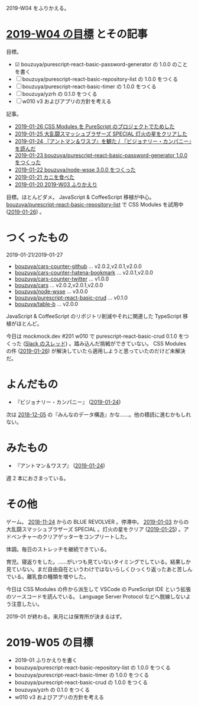 2019-W04 をふりかえる。

# [2019-W04 の目標][2019-01-20] とその記事

目標。

- ☑ bouzuya/purescript-react-basic-password-generator の 1.0.0 のことを書く
- ☐ bouzuya/purescript-react-basic-repository-list の 1.0.0 をつくる
- ☐ bouzuya/purescript-react-basic-timer の 1.0.0 をつくる
- ☐ bouzuya/yzrh の 0.1.0 をつくる
- ☐ w010 v3 およびアプリの方針を考える

記事。

- [2019-01-26 CSS Modules を PureScript のプロジェクトでためした][2019-01-26]
- [2019-01-25 大乱闘スマッシュブラザーズ SPECIAL 灯火の星をクリアした][2019-01-25]
- [2019-01-24 『アントマン＆ワスプ』を観た / 『ビジョナリー・カンパニー』を読んだ][2019-01-24]
- [2019-01-23 bouzuya/purescript-react-basic-password-generator 1.0.0 をつくった][2019-01-23]
- [2019-01-22 bouzuya/node-wsse 3.0.0 をつくった][2019-01-22]
- [2019-01-21 カニを食べた][2019-01-21]
- [2019-01-20 2019-W03 ふりかえり][2019-01-20]

目標。ほとんどダメ。 JavaScript & CoffeeScript 移植が中心。 [bouzuya/purescript-react-basic-repository-list][] で CSS Modules を試用中 ([2019-01-26][]) 。

# つくったもの

2019-01-21/2019-01-27

- [bouzuya/cars-counter-github][] ... v2.0.2,v2.0.1,v2.0.0
- [bouzuya/cars-counter-hatena-bookmark][] ... v2.0.1,v2.0.0
- [bouzuya/cars-counter-twitter][] ... v1.0.0
- [bouzuya/cars][] ... v2.0.2,v2.0.1,v2.0.0
- [bouzuya/node-wsse][] ... v3.0.0
- [bouzuya/purescript-react-basic-crud][] ... v0.1.0
- [bouzuya/table-b][] ... v2.0.0

JavaScript & CoffeeScript のリポジトリ削減やそれに関連した TypeScript 移植がほとんど。

今日は mockmock.dev #201 w010 で purescript-react-basic-crud 0.1.0 をつくった ([Slack のスレッド](https://mockmock.slack.com/archives/C043UEYGJ/p1548567456082700)) 。踏み込んだ挑戦ができていない。 CSS Modules の件 ([2019-01-26][]) が解決していたら適用しようと思っていたのだけど未解決だ。

# よんだもの

- 『ビジョナリー・カンパニー』 ([2019-01-24][])

次は [2018-12-05][] の『みんなのデータ構造』かな……。他の積読に進むかもしれない。

# みたもの

- 『アントマン＆ワスプ』 ([2019-01-24][])

週 2 本におさまっている。

# その他

ゲーム。 [2018-11-24][] からの BLUE REVOLVER 。停滞中。 [2019-01-03][] からの大乱闘スマッシュブラザーズ SPECIAL 。灯火の星をクリア ([2019-01-25][]) 。アドベンチャーのクリアゲッターをコンプリートした。

体調。毎日のストレッチを継続できている。

育児。寝返りをした。……がいつも見ていないタイミングでしている。結果しか見ていない。まだ自由自在というわけではないらしくひっくり返ったあと苦しんでいる。離乳食の種類を増やした。

今日は CSS Modules の件から派生して VSCode の PureScript IDE という拡張のソースコードを読んでいる。 Language Server Protocol などへ脱線しないよう注意したい。

2019-01 が終わる。来月には保育所が決まるはず。

# 2019-W05 の目標

- 2019-01 ふりかえりを書く
- bouzuya/purescript-react-basic-repository-list の 1.0.0 をつくる
- bouzuya/purescript-react-basic-timer の 1.0.0 をつくる
- bouzuya/purescript-react-basic-crud の 1.0.0 をつくる
- bouzuya/yzrh の 0.1.0 をつくる
- w010 v3 およびアプリの方針を考える

[2018-11-24]: https://blog.bouzuya.net/2018/11/24/
[2018-12-05]: https://blog.bouzuya.net/2018/12/05/
[2019-01-03]: https://blog.bouzuya.net/2019/01/03/
[2019-01-14]: https://blog.bouzuya.net/2019/01/14/
[2019-01-16]: https://blog.bouzuya.net/2019/01/16/
[2019-01-20]: https://blog.bouzuya.net/2019/01/20/
[2019-01-21]: https://blog.bouzuya.net/2019/01/21/
[2019-01-22]: https://blog.bouzuya.net/2019/01/22/
[2019-01-23]: https://blog.bouzuya.net/2019/01/23/
[2019-01-24]: https://blog.bouzuya.net/2019/01/24/
[2019-01-25]: https://blog.bouzuya.net/2019/01/25/
[2019-01-26]: https://blog.bouzuya.net/2019/01/26/
[bouzuya/cars-counter-github]: https://github.com/bouzuya/cars-counter-github
[bouzuya/cars-counter-hatena-bookmark]: https://github.com/bouzuya/cars-counter-hatena-bookmark
[bouzuya/cars-counter-twitter]: https://github.com/bouzuya/cars-counter-twitter
[bouzuya/cars]: https://github.com/bouzuya/cars
[bouzuya/node-wsse]: https://github.com/bouzuya/node-wsse
[bouzuya/purescript-react-basic-crud]: https://github.com/bouzuya/purescript-react-basic-crud
[bouzuya/purescript-react-basic-repository-list]: https://github.com/bouzuya/purescript-react-basic-repository-list
[bouzuya/table-b]: https://github.com/bouzuya/table-b
